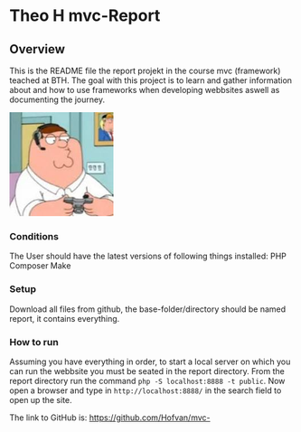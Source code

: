 # Theo H mvc-Report

## Overview
This is the README file the report projekt in the course mvc (framework) teached at BTH.
The goal with this project is to learn and gather information about and how to use frameworks when developing webbsites aswell as documenting the journey.

![Old School cool](/public/img/CFOofGaming.jpg "GGEZ")

### Conditions
The User should have the latest versions of following things installed:
PHP
Composer
Make

### Setup
Download all files from github, the base-folder/directory should be named report, it contains everything.

### How to run
Assuming you have everything in order, to start a local server on which you can run the webbsite you must be seated in the report directory. From the report directory run the command `php -S localhost:8888 -t public`. Now open a browser and type in `http://localhost:8888/` in the search field to open up the site.

The link to GitHub is:
https://github.com/Hofvan/mvc-


